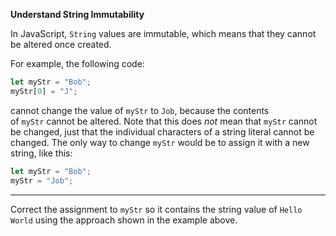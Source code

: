 **Understand String Immutability**

In JavaScript, `String` values are immutable, which means that they cannot be altered once created.

For example, the following code:

```js
let myStr = "Bob";
myStr[0] = "J";

```

cannot change the value of `myStr` to `Job`, because the contents of `myStr` cannot be altered. Note that this does *not* mean that `myStr` cannot be changed, just that the individual characters of a string literal cannot be changed. The only way to change `myStr` would be to assign it with a new string, like this:

```js
let myStr = "Bob";
myStr = "Job";

```

* * * * *

Correct the assignment to `myStr` so it contains the string value of `Hello World` using the approach shown in the example above.
